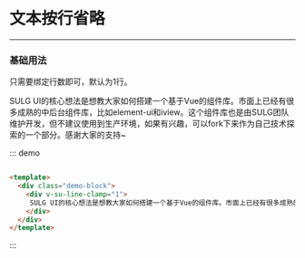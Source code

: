 <!--
 * @description: 
 * @author: 小羽
 * @Date: 2021-02-10 10:28:33
 * @LastEditTime: 2021-04-11 11:42:53
 * @Copyright: 1.0.0
-->
<style>
  .w__tag{
    margin-right: 10px;
  }
</style>

# 文本按行省略
----
### 基础用法

只需要绑定行数即可，默认为1行。

<div class="demo-block">
  <div v-su-line-clamp="1">
    SULG UI的核心想法是想教大家如何搭建一个基于Vue的组件库。市面上已经有很多成熟的中后台组件库，比如element-ui和iview。这个组件库也是由SULG团队维护开发，但不建议使用到生产环境，如果有兴趣，可以fork下来作为自己技术探索的一个部分。感谢大家的支持~
  </div>
</div>

::: demo
```html

<template>
  <div class="demo-block">
    <div v-su-line-clamp="1">
     SULG UI的核心想法是想教大家如何搭建一个基于Vue的组件库。市面上已经有很多成熟的中后台组件库，比如element-ui和iview。这个组件库也是由SULG团队维护开发，但不建议使用到生产环境，如果有兴趣，可以fork下来作为自己技术探索的一个部分。感谢大家的支持~
    </div>
  </div>
</template>

```
:::




<!-- 
## 参数

| 参数      | 说明          | 类型      | 可选值                           | 默认值  |
|---------- |-------------- |---------- |--------------------------------  |-------- |
| amount | 显示的数字（必须） | Number | — |  |
| time | 持续时间 | Number | — | 1000 |
| start | 开始变化 | Boolean | — | true |
| thousand | 千分位 | Boolean | — | false | -->


